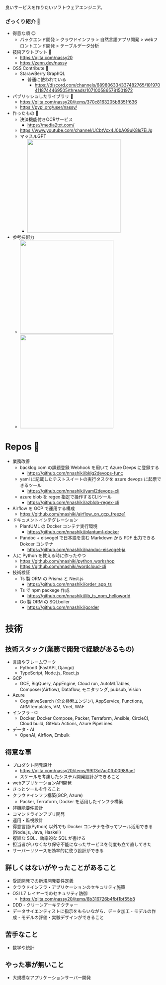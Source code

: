 良いサービスを作りたいソフトウェアエンジニア。


### ざっくり紹介 👋

- 得意な順 😉
  - バックエンド開発 > クラウドインフラ > 自然言語アプリ開発 > webフロントエンド開発 > テーブルデータ分析
- 技術アウトプット 🏃
   - https://qiita.com/nassy20
   - https://zenn.dev/nassy
- OSS Contribute 🤝
   - StarawBerry GraphQL
       - 普通に使われている
           - https://discord.com/channels/689806334337482765/1019704118744469505/threads/1071005865781501972
- パブリッシュしたライブラリ 🚀
   - https://qiita.com/nassy20/items/370c8163205b8351f636
   - https://pypi.org/user/nassy/
- 作ったもの 🔨
   - 決済機能付きOCRサービス
       - https://media2txt.com/
   - https://www.youtube.com/channel/UCbtVcx4J0bA09uK8ls7EiJg
   - マッスルGPT
       - <img width="300" src="https://github.com/nnashiki/nnashiki/assets/14922132/9a393084-8cfa-4fc8-ba5d-c9994fd45bce">
- 参考技術力
    - <img width="300" src="https://github.com/nnashiki/nnashiki/assets/14922132/0e6d328e-ff02-4145-8930-5b9b8bfa7f3c">
    - <img width="300" src="https://github.com/nnashiki/nnashiki/assets/14922132/7e7e584d-df67-4d8d-8268-20b644b1bcee">

# Repos :rainbow:
    
- 業務改善
    - backlog.com の課題登録 Webhook を用いて Azure Devps に登録する
        - https://github.com/nnashiki/bklg2devops-func
    - yaml に記載したテストスイートの実行タスクを azure devops に起票できるツール
        - https://github.com/nnashiki/yaml2devops-cli
    - azure blob を regex 指定で操作するCLIツール
        - https://github.com/nnashiki/azblob-regex-cli
- Airflow を GCP で運用する構成
    - https://github.com/nnashiki/airflow_on_gcp_freeze1
- ドキュメントインテグレーション
    - PlantUML の Docker コンテナ実行環境
        - https://github.com/nnashiki/plantuml-docker
    - Pandoc + eisvogel で日本語を含む Markdown から PDF 出力できる Dokcer コンテナ
        - https://github.com/nnashiki/pandoc-eisvogel-ja
- 人に Python を教える時に作ったやつ
    - https://github.com/nnashiki/python_workshop
    - https://github.com/nnashiki/wordcloud-cli
- 技術検証
    - Ts 製 ORM の Prisma と Nest.js
        - https://github.com/nnashiki/order_app_ts
    - Ts で npm packege 作成
        - https://github.com/nnashiki/lib_ts_npm_helloworld
    - Go 製 ORM の SQLboiler
        - https://github.com/nnashiki/gorder   

# 技術
## 技術スタック(業務で開発で経験があるもの)
- 言語やフレームワーク
  - Python3 (FastAPI, Django)
  - TypeScript, Node.js, React.js
- GCP
  - GCE, BigQuery, AppEngine, Cloud run, AutoMLTables, Composer(Airflow), Dataflow, モニタリング, pubsub, Vision
- Azure
  - CognitiveSearch (全文検索エンジン), AppService, Functions, ARMTemplates, VM, Vnet, WAF
- インフラ・CI
  - Docker, Docker Compose, Packer, Terraform, Ansible, CircleCI, Cloud build, GitHub Actions, Azure PipeLines
- データ・AI
  - OpenAI, Airflow, Embulk

## 得意な事 
- プロダクト開発設計
    - https://qiita.com/nassy20/items/99ff3d7ac0fb00989aef
    - スケールを考慮したシステム開発設計ができること
- webアプリケーションAPI開発
- さっとツールを作ること
- クラウドインフラ構築(GCP, Azure)
    - Packer, Terraform, Docker を活用したインフラ構築
- 非機能要件設計
- コマンドラインアプリ開発
- 運用・監視設計
- 得意言語(Python) 以外でも Docker コンテナを作ってツール活用できる(Node.js, Java, Haskell)
- 複雑な SQL、効率的な SQL が書ける
- 担当者がいなくなり保守不能になったサービスを何度も立て直してきた
- サーバーリソースを効率的に使う設計ができる

## 詳しくはないがやったことがあること

- 受託開発での新規開発要件定義
- クラウドインフラ・アプリケーションのセキュリティ施策
- OSI L7 レイヤーでのセキュリティ防御
  - https://qiita.com/nassy20/items/8b316726b4fbf1bf55b8
- DDD・クリーンアーキテクチャー
- データサイエンティストに指示をもらいながら、データ加工・モデルの作成・モデルの評価・実験デザインができること

## 苦手なこと

- 数学や統計

## やった事が無いこと

- 大規模なアプリケーションサーバー開発


